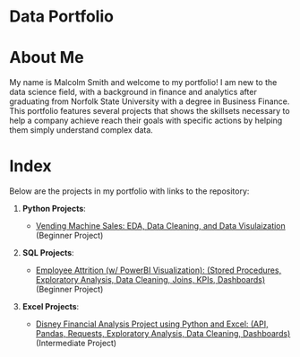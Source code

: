 # Data Portfolio

# About Me
My name is Malcolm Smith and welcome to my portfolio! I am new to the data science field, with a background in finance and analytics after graduating from Norfolk State University with a degree in Business Finance. This portfolio features several projects that shows the skillsets necessary to help a company achieve reach their goals with specific actions by helping them simply understand complex data.  

# Index
Below are the projects in my portfolio with links to the repository:
1. __Python Projects__:
   * [Vending Machine Sales: EDA, Data Cleaning, and Data Visulaization](PythonProjects/VendingMachineSales) (Beginner Project)

2. __SQL Projects__:
   * [Employee Attrition (w/ PowerBI Visualization): (Stored Procedures, Exploratory Analysis, Data Cleaning, Joins, KPIs, Dashboards)](SQLProjects/EmployeeAttrition) (Beginner Project)

3. __Excel Projects__:
   * [Disney Financial Analysis Project using Python and Excel: (API, Pandas, Requests, Exploratory Analysis, Data Cleaning, Dashboards)](https://github.com/MalcolmQSmith/DisneyFinancialAnalysis) (Intermediate Project) 
